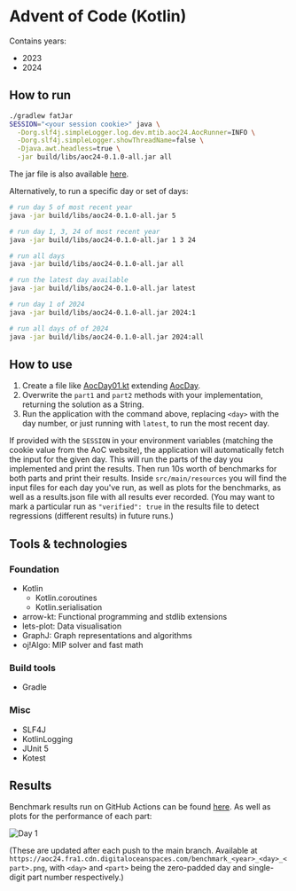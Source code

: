 # Advent of Code (Kotlin)

Contains years:

- 2023
- 2024

## How to run

```bash
./gradlew fatJar
SESSION="<your session cookie>" java \
  -Dorg.slf4j.simpleLogger.log.dev.mtib.aoc24.AocRunner=INFO \
  -Dorg.slf4j.simpleLogger.showThreadName=false \
  -Djava.awt.headless=true \
  -jar build/libs/aoc24-0.1.0-all.jar all
```

The jar file is also available [here](https://aoc24.fra1.cdn.digitaloceanspaces.com/aoc-kt-latest-all.jar).

Alternatively, to run a specific day or set of days:

```bash
# run day 5 of most recent year
java -jar build/libs/aoc24-0.1.0-all.jar 5

# run day 1, 3, 24 of most recent year
java -jar build/libs/aoc24-0.1.0-all.jar 1 3 24

# run all days
java -jar build/libs/aoc24-0.1.0-all.jar all

# run the latest day available
java -jar build/libs/aoc24-0.1.0-all.jar latest

# run day 1 of 2024
java -jar build/libs/aoc24-0.1.0-all.jar 2024:1

# run all days of of 2024
java -jar build/libs/aoc24-0.1.0-all.jar 2024:all
```

## How to use

1. Create a file like [AocDay01.kt](src/main/kotlin/dev/mtib/aoc/aoc24/days/Day1.kt)
   extending [AocDay](src/main/kotlin/dev/mtib/aoc/day/AocDay.kt).
2. Overwrite the `part1` and `part2` methods with your implementation, returning the solution as a String.
3. Run the application with the command above, replacing `<day>` with the day number, or just running with `latest`, to
   run the most recent day.

If provided with the `SESSION` in your environment variables (matching the cookie value from the AoC website), the
application will automatically fetch the input for the given day.
This will run the parts of the day you implemented and print the results.
Then run 10s worth of benchmarks for both parts and print their results.
Inside `src/main/resources` you will find the input files for each day you've run, as well as plots for the benchmarks,
as well as a results.json file with all results ever recorded.
(You may want to mark a particular run as `"verified": true` in the results file to detect regressions (different
results) in future runs.)

## Tools & technologies

### Foundation

- Kotlin
    - Kotlin.coroutines
    - Kotlin.serialisation
- arrow-kt: Functional programming and stdlib extensions
- lets-plot: Data visualisation
- GraphJ: Graph representations and algorithms
- oj!Algo: MIP solver and fast math

### Build tools

- Gradle

### Misc

- SLF4J
- KotlinLogging
- JUnit 5
- Kotest

## Results

Benchmark results run on GitHub Actions can be
found [here](https://aoc24.fra1.cdn.digitaloceanspaces.com/results_cleaned.json). As well as plots for the performance
of each part:

![Day 1](https://aoc24.fra1.cdn.digitaloceanspaces.com/benchmark_2024_01_1.png)

(These are updated after each push to the main branch. Available
at `https://aoc24.fra1.cdn.digitaloceanspaces.com/benchmark_<year>_<day>_<part>.png`, with `<day>` and `<part>` being
the
zero-padded day and single-digit part number respectively.)
